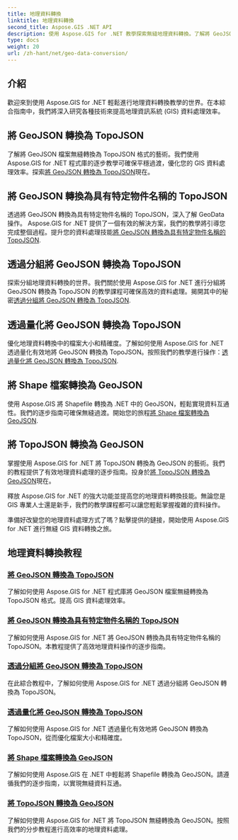 ```yaml
---
title: 地理資料轉換
linktitle: 地理資料轉換
second_title: Aspose.GIS .NET API
description: 使用 Aspose.GIS for .NET 教學探索無縫地理資料轉換。了解將 GeoJSON 轉換為 TopoJSON、將 Shapefile 轉換為 GeoJSON 等。
type: docs
weight: 20
url: /zh-hant/net/geo-data-conversion/
---
```

## 介紹

歡迎來到使用 Aspose.GIS for .NET 輕鬆進行地理資料轉換教學的世界。在本綜合指南中，我們將深入研究各種技術來提高地理資訊系統 (GIS) 資料處理效率。

## 將 GeoJSON 轉換為 TopoJSON
了解將 GeoJSON 檔案無縫轉換為 TopoJSON 格式的藝術。我們使用 Aspose.GIS for .NET 程式庫的逐步教學可確保平穩過渡，優化您的 GIS 資料處理效率。探索[將 GeoJSON 轉換為 TopoJSON](./convert-geojson-to-topojson/)現在。

## 將 GeoJSON 轉換為具有特定物件名稱的 TopoJSON
透過將 GeoJSON 轉換為具有特定物件名稱的 TopoJSON，深入了解 GeoData 操作。 Aspose.GIS for .NET 提供了一個有效的解決方案，我們的教學將引導您完成整個過程。提升您的資料處理技能[將 GeoJSON 轉換為具有特定物件名稱的 TopoJSON](./convert-geojson-to-topojson-with-specific-object-name/).

## 透過分組將 GeoJSON 轉換為 TopoJSON
探索分組地理資料轉換的世界。我們關於使用 Aspose.GIS for .NET 進行分組將 GeoJSON 轉換為 TopoJSON 的教學課程可確保高效的資料處理。揭開其中的秘密[透過分組將 GeoJSON 轉換為 TopoJSON](./convert-geojson-to-topojson-with-grouping/).

## 透過量化將 GeoJSON 轉換為 TopoJSON
優化地理資料轉換中的檔案大小和精確度。了解如何使用 Aspose.GIS for .NET 透過量化有效地將 GeoJSON 轉換為 TopoJSON。按照我們的教學進行操作：[透過量化將 GeoJSON 轉換為 TopoJSON](./convert-geojson-to-topojson-with-quantization/).

## 將 Shape 檔案轉換為 GeoJSON
使用 Aspose.GIS 將 Shapefile 轉換為 .NET 中的 GeoJSON，輕鬆實現資料互通性。我們的逐步指南可確保無縫過渡。開始您的旅程[將 Shape 檔案轉換為 GeoJSON](./convert-shapefile-to-geojson/).

## 將 TopoJSON 轉換為 GeoJSON
掌握使用 Aspose.GIS for .NET 將 TopoJSON 轉換為 GeoJSON 的藝術。我們的教程提供了有效地理資料處理的逐步指南。投身於[將 TopoJSON 轉換為 GeoJSON](./convert-topojson-to-geojson/)現在。

釋放 Aspose.GIS for .NET 的強大功能並提高您的地理資料轉換技能。無論您是 GIS 專業人士還是新手，我們的教學課程都可以讓您輕鬆掌握複雜的資料操作。

準備好改變您的地理資料處理方式了嗎？點擊提供的鏈接，開始使用 Aspose.GIS for .NET 進行無縫 GIS 資料轉換之旅。
## 地理資料轉換教程
### [將 GeoJSON 轉換為 TopoJSON](./convert-geojson-to-topojson/)
了解如何使用 Aspose.GIS for .NET 程式庫將 GeoJSON 檔案無縫轉換為 TopoJSON 格式。提高 GIS 資料處理效率。
### [將 GeoJSON 轉換為具有特定物件名稱的 TopoJSON](./convert-geojson-to-topojson-with-specific-object-name/)
了解如何使用 Aspose.GIS for .NET 將 GeoJSON 轉換為具有特定物件名稱的 TopoJSON。本教程提供了高效地理資料操作的逐步指南。
### [透過分組將 GeoJSON 轉換為 TopoJSON](./convert-geojson-to-topojson-with-grouping/)
在此綜合教程中，了解如何使用 Aspose.GIS for .NET 透過分組將 GeoJSON 轉換為 TopoJSON。
### [透過量化將 GeoJSON 轉換為 TopoJSON](./convert-geojson-to-topojson-with-quantization/)
了解如何使用 Aspose.GIS for .NET 透過量化有效地將 GeoJSON 轉換為 TopoJSON，從而優化檔案大小和精確度。
### [將 Shape 檔案轉換為 GeoJSON](./convert-shapefile-to-geojson/)
了解如何使用 Aspose.GIS 在 .NET 中輕鬆將 Shapefile 轉換為 GeoJSON。請遵循我們的逐步指南，以實現無縫資料互通。
### [將 TopoJSON 轉換為 GeoJSON](./convert-topojson-to-geojson/)
了解如何使用 Aspose.GIS for .NET 將 TopoJSON 無縫轉換為 GeoJSON。按照我們的分步教程進行高效率的地理資料處理。